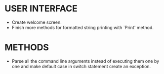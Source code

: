 USER INTERFACE
==============
* Create welcome screen.
* Finish more methods for formatted string printing with `Print' method.

METHODS
=======
* Parse all the command line arguments instead of executing them one by one and make default case in switch statement create an exception.